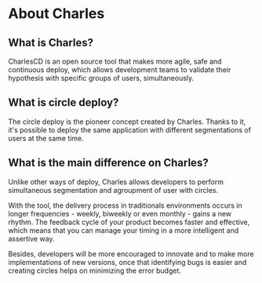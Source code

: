 # About Charles

## What is Charles?

CharlesCD is an open source tool that makes more agile, safe and continuous deploy, which allows development teams to validate their hypothesis with specific groups of users, simultaneously.

## What is circle deploy?

The circle deploy is the pioneer concept created by Charles. Thanks to it, it's possible to deploy the same application with different segmentations of users at the same time.

## What is the main difference on Charles?

Unlike other ways of deploy, Charles allows developers to perform simultaneous segmentation and agroupment of user with circles.

With the tool, the delivery process in traditionals environments occurs in longer frequencies - weekly, biweekly or even monthly - gains a new rhythm. The feedback cycle of your product becomes faster and effective, which means that you can manage your timing in a more intelligent and assertive way. ‌

Besides, developers will be more encouraged to innovate and to make more implementations of new versions, once that identifying bugs is easier and creating circles helps on minimizing the error budget.

